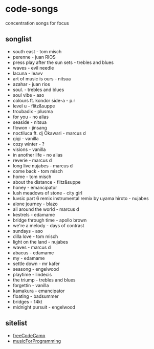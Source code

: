 # code-songs
concentration songs for focus

## songlist
* south east - tom misch
* perenne - juan RIOS
* press play after the sun sets - trebles and blues
* waves - evil needle
* lacuna - leavv
* art of music is ours - nitsua
* azahar -  juan rios
* soul. - trebles and blues
* soul vibe - aso
* colours ft. kondor side-a - p.r
* level u - flitz&suppe
* troubadix - plusma
* for you - no alias
* seaside - nitsua
* flowon - jinsang
* noctiluca ft. dj Okawari - marcus d
* gigi - vanilla
* cozy winter - ?
* visions - vanilla
* in another life - no alias
* reverie - marcus d
* long live nujabes - marcus d
* come back - tom misch
* home - tom misch
* about the distance - flitz&suppe
* honey - emancipator
* lush meadows of stone - city girl
* luvsic part 6 remix instrumental remix by uyama hiroto - nujabes
* alone journey - blazo
* all around the world - marcus d
* kestrels - edamame
* bridge through time - apollo brown
* we're a melody - days of contrast
* sundays - aso
* dilla love - tom misch
* light on the land - nujabes
* waves - marcus d
* abacus - edamame
* my - edamame
* settle down - mr kafer
* seasong - engelwood
* playtime - lindecis
* the triump - trebles and blues
* forgettin - vanilla
* kamakura - emancipator
* floating - badsummer
* bridges - 14kt
* midnight pursuit - engelwood

## sitelist
* [freeCodeCamp](https://www.youtube.com/watch?v=PQ22pgaXog4)
* [musicForProgramming](https://musicforprogramming.net)
